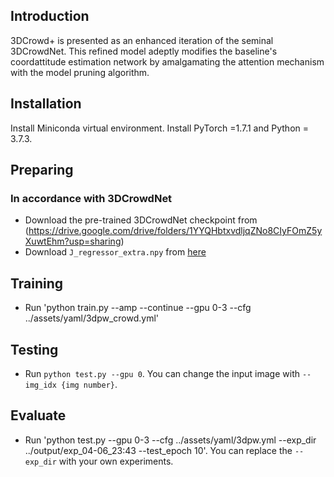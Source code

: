 ## Introduction  
3DCrowd+ is presented as an enhanced iteration of the seminal 3DCrowdNet. This refined model adeptly modifies the baseline's coordattitude estimation network by amalgamating the attention mechanism with the model pruning algorithm.

## Installation
Install Miniconda virtual environment. 
Install PyTorch =1.7.1 and Python = 3.7.3. 
  
  
## Preparing 
### In accordance with 3DCrowdNet
* Download the pre-trained 3DCrowdNet checkpoint from (https://drive.google.com/drive/folders/1YYQHbtxvdljqZNo8CIyFOmZ5yXuwtEhm?usp=sharing)
* Download `J_regressor_extra.npy` from [here](https://drive.google.com/file/d/1B9e65ahe6TRGv7xE45sScREAAznw9H4t/view?usp=sharing)

## Training
* Run 'python train.py --amp --continue --gpu 0-3 --cfg ../assets/yaml/3dpw_crowd.yml'

## Testing
* Run `python test.py --gpu 0`. You can change the input image with `--img_idx {img number}`.

## Evaluate
* Run 'python test.py --gpu 0-3 --cfg ../assets/yaml/3dpw.yml --exp_dir ../output/exp_04-06_23:43 --test_epoch 10'. You can replace the `--exp_dir` with your own experiments.


